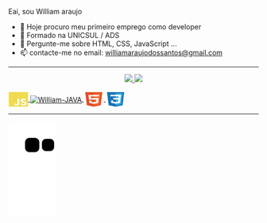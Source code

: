 Eai, sou William araujo
- 🔭 Hoje procuro meu primeiro emprego como developer
- 🌱 Formado na UNICSUL / ADS
- 💬 Pergunte-me sobre HTML, CSS, JavaScript ...
- 📫 contacte-me no email: williamaraujodossantos@gmail.com
<hr>
<div align="center">
  <a href="https://github.com/william3002">
  <img height="180em" src="https://github-readme-stats.vercel.app/api?username=william3002&show_icons=true&theme=dracula&include_all_commits=true&count_private=true"/> 
  <img height="180em" src="https://github-readme-stats.vercel.app/api/top-langs/?username=william3002&layout=compact&langs_count=7&theme=dracula"/>
</div>
  <div style="display: inline_block"><br>
  <img align="center" alt="William-Js" height="30" width="40" src="https://raw.githubusercontent.com/devicons/devicon/master/icons/javascript/javascript-plain.svg">
  <img align="center" alt="William-JAVA" height="30" width="40" src="https://cdn.jsdelivr.net/gh/devicons/devicon/icons/java/java-original.svg">
  <img align="center" alt="William-HTML" height="30" width="40" src="https://raw.githubusercontent.com/devicons/devicon/master/icons/html5/html5-original.svg">
  <img align="center" alt="William-CSS" height="30" width="40" src="https://raw.githubusercontent.com/devicons/devicon/master/icons/css3/css3-original.svg">
</div>
<hr>
  
   ![Snake animation](https://github.com/Mateus-Batista12/Mateus-Batista12/blob/output/github-contribution-grid-snake.svg)
  
  
